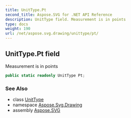 ```yaml
---
title: UnitType.Pt
second_title: Aspose.SVG for .NET API Reference
description: UnitType field. Measurement is in points
type: docs
weight: 190
url: /net/aspose.svg.drawing/unittype/pt/
---
```

## UnitType.Pt field

Measurement is in points

```csharp
public static readonly UnitType Pt;
```

### See Also

* class [UnitType](../)
* namespace [Aspose.Svg.Drawing](../../unittype/)
* assembly [Aspose.SVG](../../../)
